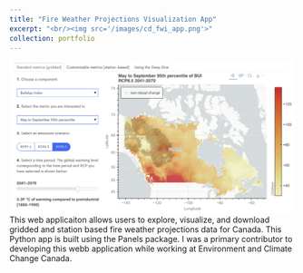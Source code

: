 ```yaml
---
title: "Fire Weather Projections Visualization App"
excerpt: "<br/><img src='/images/cd_fwi_app.png'>"
collection: portfolio
---
```


<img src='/images/cd_fwi_app.png'>
This web applicaiton allows users to explore, visualize, and download gridded and station based fire weather projections data for Canada. This Python app is built using the Panels package. I was a primary contributor to developing this webb application while working at Environment and Climate Change Canada.
